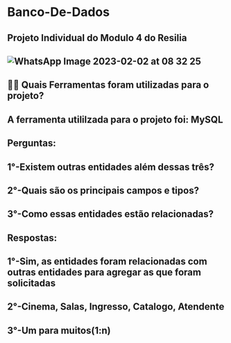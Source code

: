 # Banco-De-Dados
Projeto Individual do Modulo 4 do Resilia
----------------------------------------------------------------------------------------------------------------------------------------------
![WhatsApp Image 2023-02-02 at 08 32 25](https://user-images.githubusercontent.com/113535701/216313866-1decae1b-c8e2-40cf-b10a-69ac73be785b.jpeg)
----------------------------------------------------------------------------------------------------------------------------------------------
✍🏻 
Quais Ferramentas foram utilizadas para o projeto?
----------------------------------------------------------------------------------------------------------------------------------------------
A ferramenta utililzada para o projeto foi: MySQL
----------------------------------------------------------------------------------------------------------------------------------------------
Perguntas:
----------------------------------------------------------------------------------------------------------------------------------------------
1°-Existem outras entidades além dessas três?
----------------------------------------------------------------------------------------------------------------------------------------------
2°-Quais são os principais campos e tipos?
----------------------------------------------------------------------------------------------------------------------------------------------
3°-Como essas entidades estão relacionadas?
----------------------------------------------------------------------------------------------------------------------------------------------
Respostas:
----------------------------------------------------------------------------------------------------------------------------------------------
1°-Sim, as entidades foram relacionadas com outras entidades para agregar as que foram solicitadas
----------------------------------------------------------------------------------------------------------------------------------------------
2°-Cinema, Salas, Ingresso, Catalogo, Atendente 
----------------------------------------------------------------------------------------------------------------------------------------------
3°-Um para muitos(1:n)
----------------------------------------------------------------------------------------------------------------------------------------------

